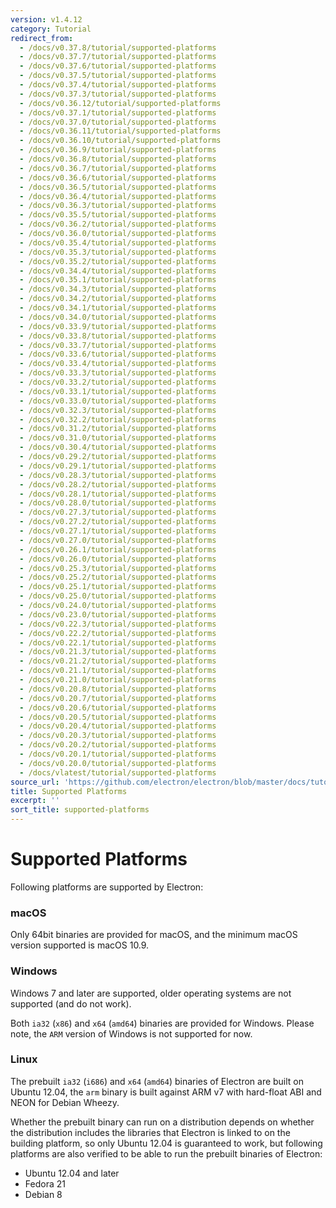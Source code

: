 ```yaml
---
version: v1.4.12
category: Tutorial
redirect_from:
  - /docs/v0.37.8/tutorial/supported-platforms
  - /docs/v0.37.7/tutorial/supported-platforms
  - /docs/v0.37.6/tutorial/supported-platforms
  - /docs/v0.37.5/tutorial/supported-platforms
  - /docs/v0.37.4/tutorial/supported-platforms
  - /docs/v0.37.3/tutorial/supported-platforms
  - /docs/v0.36.12/tutorial/supported-platforms
  - /docs/v0.37.1/tutorial/supported-platforms
  - /docs/v0.37.0/tutorial/supported-platforms
  - /docs/v0.36.11/tutorial/supported-platforms
  - /docs/v0.36.10/tutorial/supported-platforms
  - /docs/v0.36.9/tutorial/supported-platforms
  - /docs/v0.36.8/tutorial/supported-platforms
  - /docs/v0.36.7/tutorial/supported-platforms
  - /docs/v0.36.6/tutorial/supported-platforms
  - /docs/v0.36.5/tutorial/supported-platforms
  - /docs/v0.36.4/tutorial/supported-platforms
  - /docs/v0.36.3/tutorial/supported-platforms
  - /docs/v0.35.5/tutorial/supported-platforms
  - /docs/v0.36.2/tutorial/supported-platforms
  - /docs/v0.36.0/tutorial/supported-platforms
  - /docs/v0.35.4/tutorial/supported-platforms
  - /docs/v0.35.3/tutorial/supported-platforms
  - /docs/v0.35.2/tutorial/supported-platforms
  - /docs/v0.34.4/tutorial/supported-platforms
  - /docs/v0.35.1/tutorial/supported-platforms
  - /docs/v0.34.3/tutorial/supported-platforms
  - /docs/v0.34.2/tutorial/supported-platforms
  - /docs/v0.34.1/tutorial/supported-platforms
  - /docs/v0.34.0/tutorial/supported-platforms
  - /docs/v0.33.9/tutorial/supported-platforms
  - /docs/v0.33.8/tutorial/supported-platforms
  - /docs/v0.33.7/tutorial/supported-platforms
  - /docs/v0.33.6/tutorial/supported-platforms
  - /docs/v0.33.4/tutorial/supported-platforms
  - /docs/v0.33.3/tutorial/supported-platforms
  - /docs/v0.33.2/tutorial/supported-platforms
  - /docs/v0.33.1/tutorial/supported-platforms
  - /docs/v0.33.0/tutorial/supported-platforms
  - /docs/v0.32.3/tutorial/supported-platforms
  - /docs/v0.32.2/tutorial/supported-platforms
  - /docs/v0.31.2/tutorial/supported-platforms
  - /docs/v0.31.0/tutorial/supported-platforms
  - /docs/v0.30.4/tutorial/supported-platforms
  - /docs/v0.29.2/tutorial/supported-platforms
  - /docs/v0.29.1/tutorial/supported-platforms
  - /docs/v0.28.3/tutorial/supported-platforms
  - /docs/v0.28.2/tutorial/supported-platforms
  - /docs/v0.28.1/tutorial/supported-platforms
  - /docs/v0.28.0/tutorial/supported-platforms
  - /docs/v0.27.3/tutorial/supported-platforms
  - /docs/v0.27.2/tutorial/supported-platforms
  - /docs/v0.27.1/tutorial/supported-platforms
  - /docs/v0.27.0/tutorial/supported-platforms
  - /docs/v0.26.1/tutorial/supported-platforms
  - /docs/v0.26.0/tutorial/supported-platforms
  - /docs/v0.25.3/tutorial/supported-platforms
  - /docs/v0.25.2/tutorial/supported-platforms
  - /docs/v0.25.1/tutorial/supported-platforms
  - /docs/v0.25.0/tutorial/supported-platforms
  - /docs/v0.24.0/tutorial/supported-platforms
  - /docs/v0.23.0/tutorial/supported-platforms
  - /docs/v0.22.3/tutorial/supported-platforms
  - /docs/v0.22.2/tutorial/supported-platforms
  - /docs/v0.22.1/tutorial/supported-platforms
  - /docs/v0.21.3/tutorial/supported-platforms
  - /docs/v0.21.2/tutorial/supported-platforms
  - /docs/v0.21.1/tutorial/supported-platforms
  - /docs/v0.21.0/tutorial/supported-platforms
  - /docs/v0.20.8/tutorial/supported-platforms
  - /docs/v0.20.7/tutorial/supported-platforms
  - /docs/v0.20.6/tutorial/supported-platforms
  - /docs/v0.20.5/tutorial/supported-platforms
  - /docs/v0.20.4/tutorial/supported-platforms
  - /docs/v0.20.3/tutorial/supported-platforms
  - /docs/v0.20.2/tutorial/supported-platforms
  - /docs/v0.20.1/tutorial/supported-platforms
  - /docs/v0.20.0/tutorial/supported-platforms
  - /docs/vlatest/tutorial/supported-platforms
source_url: 'https://github.com/electron/electron/blob/master/docs/tutorial/supported-platforms.md'
title: Supported Platforms
excerpt: ''
sort_title: supported-platforms
---
```

# Supported Platforms

Following platforms are supported by Electron:

### macOS

Only 64bit binaries are provided for macOS, and the minimum macOS version supported is macOS 10.9.

### Windows

Windows 7 and later are supported, older operating systems are not supported (and do not work).

Both `ia32` (`x86`) and `x64` (`amd64`) binaries are provided for Windows. Please note, the `ARM` version of Windows is not supported for now.

### Linux

The prebuilt `ia32` (`i686`) and `x64` (`amd64`) binaries of Electron are built on Ubuntu 12.04, the `arm` binary is built against ARM v7 with hard-float ABI and NEON for Debian Wheezy.

Whether the prebuilt binary can run on a distribution depends on whether the distribution includes the libraries that Electron is linked to on the building platform, so only Ubuntu 12.04 is guaranteed to work, but following platforms are also verified to be able to run the prebuilt binaries of Electron:

*   Ubuntu 12.04 and later
*   Fedora 21
*   Debian 8
